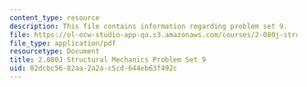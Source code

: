 ```yaml
---
content_type: resource
description: This file contains information regarding problem set 9.
file: https://ol-ocw-studio-app-qa.s3.amazonaws.com/courses/2-080j-structural-mechanics-fall-2013/82dcbc5682aa2a2ac5cd644eb63f492c_MIT2_080JF13_ProbSet_9.pdf
file_type: application/pdf
resourcetype: Document
title: 2.080J Structural Mechanics Problem Set 9
uid: 82dcbc56-82aa-2a2a-c5cd-644eb63f492c
---
```

